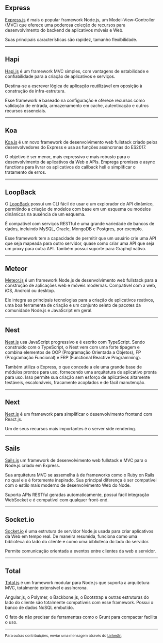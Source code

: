 <!-- framework.md -->

## Express

[Express.js](https://expressjs.com) é mais o popular framework Node.js, um Model-View-Controller (MVC) que oferece uma poderosa coleção de recursos para desenvolvimento do backend de aplicativos móveis e Web. 

Suas principais características são rapidez, tamanho flexibilidade.

---------------

## Hapi

[Hapi.js](https://hapi.dev) é um framework MVC simples, com vantagens de estabilidade e confiabilidade para a criação de aplicativos e serviços. 

Destina-se a escrever lógica de aplicação reutilizável em oposição à construção de infra-estrutura. 

Esse framework é baseado na configuração e oferece recursos como validação de entrada, armazenamento em cache, autenticação e outros recursos essenciais.

---------------

## Koa

[Koa.js](https://koajs.com) é um novo framework de desenvolvimento web fullstack criado pelos desenvolvedores do Express e usa as funções assíncronas do ES2017. 

O objetivo é ser menor, mais expressivo e mais robusto para o desenvolvimento de aplicativos da Web e APIs. Emprega promises e async functions para livrar os aplicativos do callback hell e simplificar o tratamento de erros.

---------------

## LoopBack

O [LoopBack](https://loopback.io) possui um CLI fácil de usar e um explorador de API dinâmico, permitindo a criação de modelos com base em um esquema ou modelos dinâmicos na ausência de um esquema. 

É compatível com serviços RESTful e uma grande variedade de bancos de dados, incluindo MySQL, Oracle, MongoDB e Postgres, por exemplo.

Esse framework tem a capacidade de permitir que um usuário crie uma API que seja mapeada para outro servidor, quase como criar uma API que seja um proxy para outra API. Também possui suporte para Graphql nativo.

---------------

## Meteor

[Meteor.js](https://www.meteor.com) é um framework Node.js de desenvolvimento web fullstack para a construção de aplicações web e móveis modernas. Compatível com a web, iOS, Android ou desktop.

Ele integra as principais tecnologias para a criação de aplicativos reativos, uma boa ferramenta de criação e um conjunto seleto de pacotes da comunidade Node.js e JavaScript em geral.

---------------

## Nest

[Nest.js](https://nestjs.com) usa JavaScript progressivo e é escrito com TypeScript. Sendo construído com o TypeScript, o Nest vem com uma forte tipagem e combina elementos de OOP (Programação Orientada a Objetos), FP (Programação Funcional) e FRP (Functional Reactive Programming). 

Também utiliza o Express, o que concede a ele uma grande base de módulos prontos para uso, fornecendo uma arquitetura de aplicativo pronta para uso. Isso permite sua criação sem esforço de aplicativos altamente testáveis, escalonáveis, fracamente acoplados e de fácil manutenção.

---------------

## Next

[Next.js](https://nextjs.org) é um framework para simplificar o desenvolvimento frontend com React.js.

Um de seus recursos mais importantes é o server side rendering.

---------------

## Sails

[Sails.js](https://sailsjs.com/) um framework de desenvolvimento web fullstack e MVC para o Node.js criado em Express. 

Sua arquitetura MVC se assemelha à de frameworks como o Ruby on Rails no qual ele é fortemente inspirado. Sua principal diferença é ser compatível com o estilo mais moderno de desenvolvimento Web do Node.

Suporta APIs RESTful geradas automaticamente, possui fácil integração WebSocket e é compatível com qualquer front-end.

---------------

## Socket.io

[Socket.io](https://socket.io) é uma estrutura de servidor Node.js usada para criar aplicativos da Web em tempo real. De maneira resumida, funciona como uma biblioteca do lado do cliente e como uma biblioteca do lado do servidor.

Permite comunicação orientada a eventos entre clientes da web e servidor. 

---------------

## Total

[Total.js](https://www.totaljs.com) é um framework modular para Node.js que suporta a arquitetura MVC, totalmente extensível e assíncrona. 

Angular.js, o Polymer, o Backbone.js, o Bootstrap e outras estruturas do lado do cliente são totalmente compatíveis com esse framework. Possui o banco de dados NoSQL embutido.

O fato de não precisar de ferramentas como o Grunt para compactar facilita o uso.

----------------

<small>Para outras contribuições, enviar uma mensagem através do [LinkedIn](https://www.linkedin.com/in/tatianimeneghini/).</small>